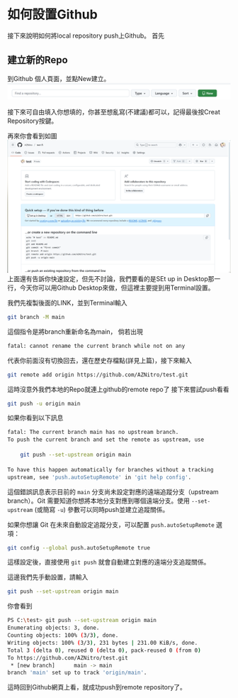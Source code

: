 # 如何設置Github

接下來說明如何將local repository push上Github。
首先
## 建立新的Repo
到Github 個人頁面，並點New建立。
![建立Repo](./images/Github_Repo.png)

接下來可自由填入你想填的，你甚至想亂寫(不建議)都可以，記得最後按Creat Repository按鍵。

再來你會看到如圖
![建立Repo](./images/Github_initial%20page.png)
上面還有告訴你快速設定，但先不討論，我們要看的是SEt up in Desktop那一行，今天你可以用Github Desktop來做，但這裡主要提到用Terminal設置。


我們先複製後面的LINK，並到Terminal輸入
```bash
git branch -M main                                       
```
這個指令是將branch重新命名為main，
倘若出現
```bash
fatal: cannot rename the current branch while not on any 
```
代表你前面沒有切換回去，還在歷史存檔點(詳見上篇)，接下來輸入
```bash 
git remote add origin https://github.com/AZNitro/test.git
```
這時沒意外我們本地的Repo就連上github的remote repo了
接下來嘗試push看看
```bash
git push -u origin main
```
如果你看到以下訊息
```bash
fatal: The current branch main has no upstream branch.
To push the current branch and set the remote as upstream, use

    git push --set-upstream origin main

To have this happen automatically for branches without a tracking
upstream, see 'push.autoSetupRemote' in 'git help config'.
```

這個錯誤訊息表示目前的 `main` 分支尚未設定對應的遠端追蹤分支（upstream branch）。Git 需要知道你想將本地分支對應到哪個遠端分支。使用 `--set-upstream` (或簡寫 `-u`) 參數可以同時push並建立追蹤關係。

如果你想讓 Git 在未來自動設定追蹤分支，可以配置 `push.autoSetupRemote` 選項：
```bash
git config --global push.autoSetupRemote true
```
這樣設定後，直接使用 `git push` 就會自動建立對應的遠端分支追蹤關係。

這邊我們先手動設置，請輸入
```bash
git push --set-upstream origin main
```
你會看到
```bash
PS C:\test> git push --set-upstream origin main
Enumerating objects: 3, done.
Counting objects: 100% (3/3), done.
Writing objects: 100% (3/3), 231 bytes | 231.00 KiB/s, done.
Total 3 (delta 0), reused 0 (delta 0), pack-reused 0 (from 0)
To https://github.com/AZNitro/test.git
 * [new branch]      main -> main
branch 'main' set up to track 'origin/main'.
```
這時回到Github網頁上看，就成功push到remote repository了。
